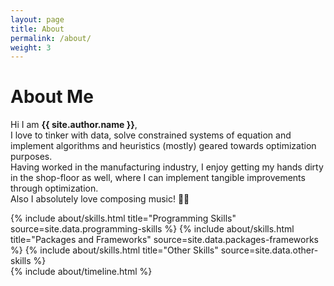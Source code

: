 ```yaml
---
layout: page
title: About
permalink: /about/
weight: 3
---
```


# **About Me**

Hi I am **{{ site.author.name }}**,<br>
I love to tinker with data, solve constrained systems of equation and implement algorithms and heuristics (mostly) geared towards optimization purposes. <br>
Having worked in the manufacturing industry, I enjoy getting my hands dirty in the shop-floor as well, where I can implement tangible improvements through optimization.<br>
Also I absolutely love composing music! 🎸🎶

<div class="row">
{% include about/skills.html title="Programming Skills" source=site.data.programming-skills %}
{% include about/skills.html title="Packages and Frameworks" source=site.data.packages-frameworks %}
{% include about/skills.html title="Other Skills" source=site.data.other-skills %}
</div>

<div class="row">
{% include about/timeline.html %}
</div>
